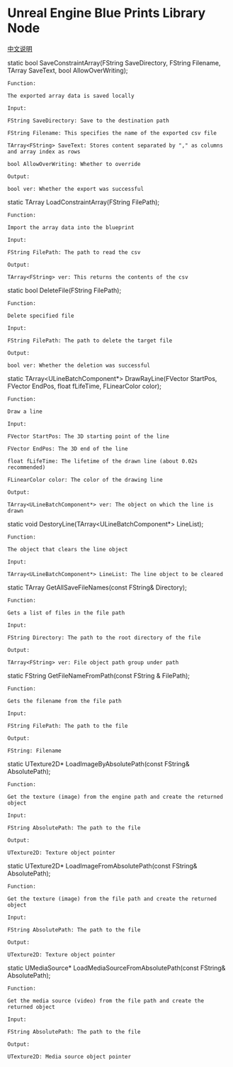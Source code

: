 # Unreal Engine Blue Prints Library Node

[中文说明](https://github.com/i12cu84/Blueprint-Function-Libraries-from-mine/blob/main/README(chin).md)

static bool SaveConstraintArray(FString SaveDirectory, FString Filename, TArray<FString> SaveText, bool AllowOverWriting);

    Function:

    The exported array data is saved locally

    Input:

    FString SaveDirectory: Save to the destination path

    FString Filename: This specifies the name of the exported csv file

    TArray<FString> SaveText: Stores content separated by "," as columns and array index as rows

    bool AllowOverWriting: Whether to override

    Output:

    bool ver: Whether the export was successful


static TArray<FString> LoadConstraintArray(FString FilePath);

    Function:

    Import the array data into the blueprint

    Input:

    FString FilePath: The path to read the csv

    Output:

    TArray<FString> ver: This returns the contents of the csv


static bool DeleteFile(FString FilePath);

    Function:

    Delete specified file

    Input:

    FString FilePath: The path to delete the target file

    Output:

    bool ver: Whether the deletion was successful


static TArray<ULineBatchComponent*> DrawRayLine(FVector StartPos, FVector EndPos, float fLifeTime, FLinearColor color);

    Function:

    Draw a line

    Input:

    FVector StartPos: The 3D starting point of the line

    FVector EndPos: The 3D end of the line

    float fLifeTime: The lifetime of the drawn line (about 0.02s recommended)

    FLinearColor color: The color of the drawing line

    Output:

    TArray<ULineBatchComponent*> ver: The object on which the line is drawn


static void DestoryLine(TArray<ULineBatchComponent*> LineList);

    Function:

    The object that clears the line object

    Input:

    TArray<ULineBatchComponent*> LineList: The line object to be cleared


static TArray<FString> GetAllSaveFileNames(const FString& Directory);

    Function:

    Gets a list of files in the file path

    Input:

    FString Directory: The path to the root directory of the file

    Output:

    TArray<FString> ver: File object path group under path


static FString GetFileNameFromPath(const FString & FilePath);

    Function:

    Gets the filename from the file path

    Input:

    FString FilePath: The path to the file

    Output:

    FString: Filename


static UTexture2D* LoadImageByAbsolutePath(const FString& AbsolutePath);

    Function:

    Get the texture (image) from the engine path and create the returned object

    Input:

    FString AbsolutePath: The path to the file

    Output:

    UTexture2D: Texture object pointer


static UTexture2D* LoadImageFromAbsolutePath(const FString& AbsolutePath);

    Function:

    Get the texture (image) from the file path and create the returned object

    Input:

    FString AbsolutePath: The path to the file

    Output:

    UTexture2D: Texture object pointer


static UMediaSource* LoadMediaSourceFromAbsolutePath(const FString& AbsolutePath);

    Function:

    Get the media source (video) from the file path and create the returned object

    Input:

    FString AbsolutePath: The path to the file

    Output:

    UTexture2D: Media source object pointer